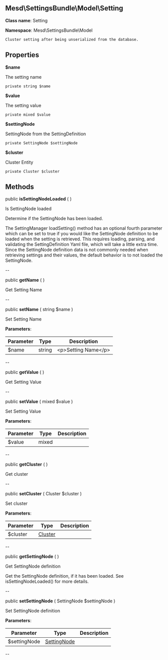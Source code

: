 Mesd\SettingsBundle\Model\Setting
---------------


**Class name**: Setting

**Namespace**: Mesd\SettingsBundle\Model







    Cluster setting after being unserialized from the database.

    





Properties
----------


**$name**

The setting name



    private string $name






**$value**

The setting value



    private mixed $value






**$settingNode**

SettingNode from the SettingDefinition



    private SettingNode $settingNode






**$cluster**

Cluster Entity



    private Cluster $cluster






Methods
-------


public **isSettingNodeLoaded** (  )


Is SettingNode loaded

Determine if the SettingNode has been loaded.

The SettingManager loadSetting() method has an optional fourth parameter
which can be set to true if you would like the SettingNode definition to
be loaded when the setting is retrieved. This requires loading, parsing,
and validating the SettingDefinition Yaml file, which will take a little
extra time. Since the SettingNode definition data is not commonly needed
when retrieving settings and their values, the default behavior is to
not loaded the SettingNode.






--

public **getName** (  )


Get Setting Name








--

public **setName** ( string $name )


Set Setting Name








**Parameters**:

| Parameter | Type | Description |
|-----------|------|-------------|
| $name | string | &lt;p&gt;Setting Name&lt;/p&gt; |

--

public **getValue** (  )


Get Setting Value








--

public **setValue** ( mixed $value )


Set Setting Value








**Parameters**:

| Parameter | Type | Description |
|-----------|------|-------------|
| $value | mixed |  |

--

public **getCluster** (  )


Get cluster








--

public **setCluster** ( Cluster $cluster )


Set cluster








**Parameters**:

| Parameter | Type | Description |
|-----------|------|-------------|
| $cluster | [Cluster](Mesd-SettingsBundle-Entity-Cluster.md) |  |

--

public **getSettingNode** (  )


Get SettingNode definition

Get the SettingNode definition, if it has been loaded. See
isSettingNodeLoaded() for more details.






--

public **setSettingNode** ( SettingNode $settingNode )


Set SettingNode definition








**Parameters**:

| Parameter | Type | Description |
|-----------|------|-------------|
| $settingNode | [SettingNode](Mesd-SettingsBundle-Model-Definition-SettingNode.md) |  |

--
